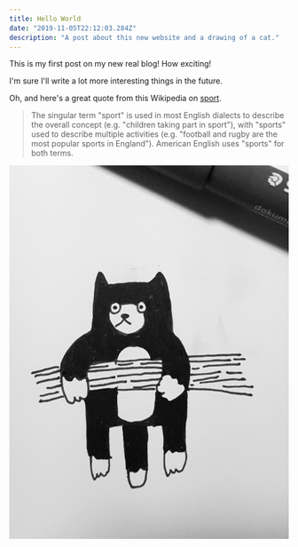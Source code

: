 ```yaml
---
title: Hello World
date: "2019-11-05T22:12:03.284Z"
description: "A post about this new website and a drawing of a cat."
---
```


This is my first post on my new real blog! How exciting!

I'm sure I'll write a lot more interesting things in the future.

Oh, and here's a great quote from this Wikipedia on
[sport](http://en.wikipedia.org/wiki/Sport).

> The singular term "sport" is used in most English dialects
> to describe the overall concept (e.g. "children taking part
> in sport"), with "sports" used to describe multiple activities
> (e.g. "football and rugby are the most popular sports in England").
> American English uses "sports" for both terms.

![Cat hanging from tree limb](./tree-cat.jpg)
